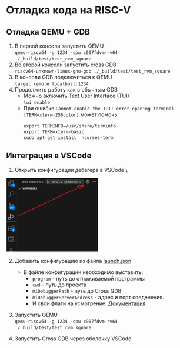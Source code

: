 # Отладка кода на RISC-V

## Отладка QEMU + GDB

1) В первой консоли запустить QEMU \
``
qemu-riscv64 -g 1234 -cpu c907fdvm-rv64 ./_build/test/test_rvm_square
``
2) Во второй консоли запустить cross GDB \
``
riscv64-unknown-linux-gnu-gdb ./_build/test/test_rvm_square
``
3) В консоли GDB подключиться к QEMU \
``
target remote localhost:1234
``
4) Продолжить работу как с обычным GDB
    * Moжно включить Text User Interface (TUI)\
    ``
    tui enable
    ``
    * При ошибке ``Cannot enable the TUI: error opening terminal [TERM=xterm-256color]`` может помочь:
        ```
        export TERMINFO=/usr/share/terminfo
        export TERM=xterm-basic
        sudo apt-get install  ncurses-term
        ```

## Интеграция в VSCode

1) Открыть конфигурации дебагера в VSCode \
<img src="images/VScode_debug_conf.png" width="250" height="200" />

2) Добавить конфигурацию из файла [launch.json](launch.json)
    * В файле конфигурации необходимо выставить:
        * `program` - путь до отлаживаемой программы
        * `cwd` - путь до проекта
        * `miDebuggerPath` - путь до Cross GDB
        * `miDebuggerServerAddress` - адрес и порт соеденения.
        * И свои флаги на усмотрение. [Документация](https://code.visualstudio.com/docs/cpp/launch-json-reference).

3) Запустить QEMU \
``
qemu-riscv64 -g 1234 -cpu c907fdvm-rv64 ./_build/test/test_rvm_square
``

4) Запустить Cross GDB через оболочку VSCode

